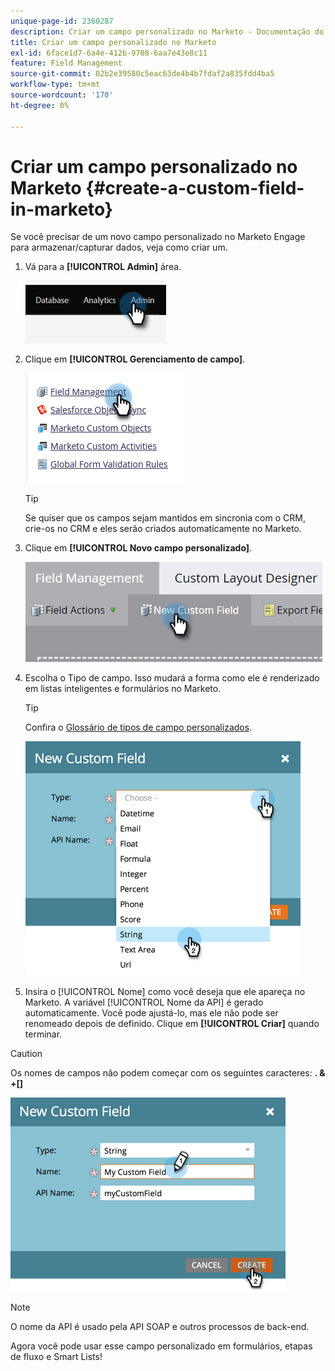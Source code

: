 ```yaml
---
unique-page-id: 2360287
description: Criar um campo personalizado no Marketo - Documentação do Marketo - Documentação do produto
title: Criar um campo personalizado no Marketo
exl-id: 6face1d7-6a4e-412b-9708-6aa7e43e8c11
feature: Field Management
source-git-commit: 02b2e39580c5eac63de4b4b7fdaf2a835fdd4ba5
workflow-type: tm+mt
source-wordcount: '170'
ht-degree: 0%

---
```


# Criar um campo personalizado no Marketo {#create-a-custom-field-in-marketo}

Se você precisar de um novo campo personalizado no Marketo Engage para armazenar/capturar dados, veja como criar um.

1. Vá para a **[!UICONTROL Admin]** área.

   ![](assets/create-a-custom-field-in-marketo-1.png)

1. Clique em **[!UICONTROL Gerenciamento de campo]**.

   ![](assets/create-a-custom-field-in-marketo-2.png)

   >[!TIP]
   >
   >Se quiser que os campos sejam mantidos em sincronia com o CRM, crie-os no CRM e eles serão criados automaticamente no Marketo.

1. Clique em **[!UICONTROL Novo campo personalizado]**.

   ![](assets/create-a-custom-field-in-marketo-3.png)

1. Escolha o Tipo de campo. Isso mudará a forma como ele é renderizado em listas inteligentes e formulários no Marketo.

   >[!TIP]
   >
   >Confira o [Glossário de tipos de campo personalizados](/help/marketo/product-docs/administration/field-management/custom-field-type-glossary.md).

   ![](assets/create-a-custom-field-in-marketo-4.png)

1. Insira o [!UICONTROL Nome] como você deseja que ele apareça no Marketo. A variável [!UICONTROL Nome da API] é gerado automaticamente. Você pode ajustá-lo, mas ele não pode ser renomeado depois de definido. Clique em **[!UICONTROL Criar]** quando terminar.

>[!CAUTION]
>
>Os nomes de campos não podem começar com os seguintes caracteres: **. &amp; +[]**

![](assets/create-a-custom-field-in-marketo-5.png)

>[!NOTE]
>
>O nome da API é usado pela API SOAP e outros processos de back-end.

Agora você pode usar esse campo personalizado em formulários, etapas de fluxo e Smart Lists!
